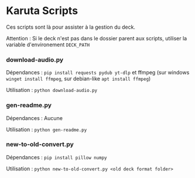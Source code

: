 # Karuta Scripts

Ces scripts sont là pour assister à la gestion du deck.

Attention : Si le deck n'est pas dans le dossier parent aux scripts, utiliser la variable d'environement `DECK_PATH`

### download-audio.py

Dépendances : `pip install requests pydub yt-dlp` et ffmpeg (sur windows `winget install ffmpeg`, sur debian-like `apt install ffmpeg`)

Utilisation : `python download-audio.py`  

### gen-readme.py

Dépendances : Aucune

Utilisation : `python gen-readme.py`

### new-to-old-convert.py

Dépendances : `pip install pillow numpy`

Utilisation : `python new-to-old-convert.py <old deck format folder>`